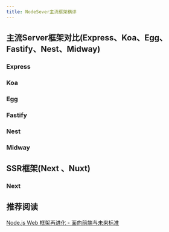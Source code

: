 ```yaml
---
title: NodeSever主流框架横评
---
```


## 主流Server框架对比(Express、Koa、Egg、Fastify、Nest、Midway)

### Express

### Koa

### Egg

### Fastify

### Nest

### Midway

## SSR框架(Next 、Nuxt)

### Next


## 推荐阅读

[Node.js Web 框架再进化 - 面向前端与未来标准](https://mp.weixin.qq.com/s/jrucNHUGQJm3ZD7g3ej97g)
